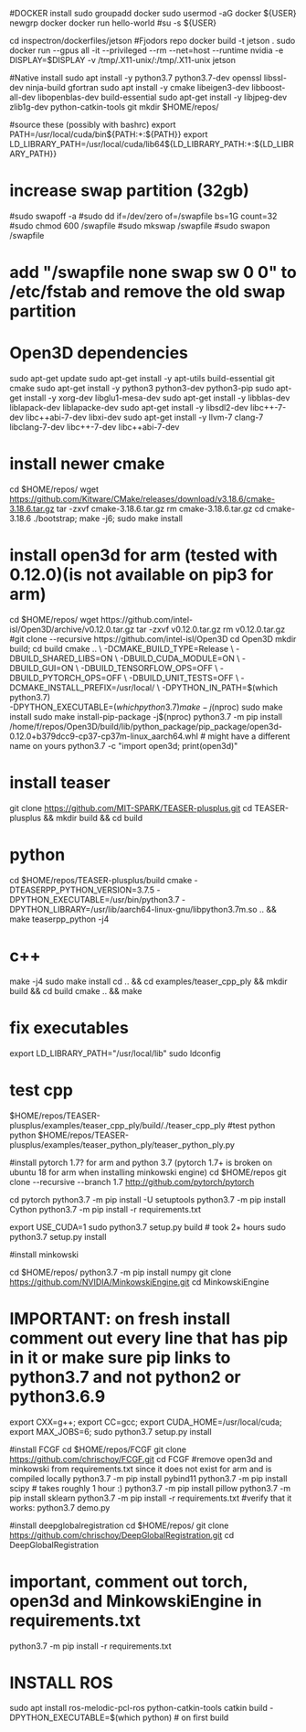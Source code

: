 #DOCKER install 
sudo groupadd docker
sudo usermod -aG docker ${USER}
newgrp docker 
docker run hello-world
#su -s ${USER}


cd inspectron/dockerfiles/jetson #Fjodors repo
docker build -t jetson .
sudo docker run  --gpus all -it --privileged --rm --net=host --runtime nvidia -e DISPLAY=$DISPLAY -v /tmp/.X11-unix/:/tmp/.X11-unix jetson 

#Native install
sudo apt install -y python3.7 python3.7-dev openssl libssl-dev  ninja-build gfortran
sudo apt install -y cmake libeigen3-dev libboost-all-dev libopenblas-dev build-essential
sudo apt-get install -y libjpeg-dev zlib1g-dev python-catkin-tools git
mkdir $HOME/repos/

#source these (possibly with bashrc)
export PATH=/usr/local/cuda/bin${PATH:+:${PATH}}
export LD_LIBRARY_PATH=/usr/local/cuda/lib64${LD_LIBRARY_PATH:+:${LD_LIBRARY_PATH}}

# increase swap partition (32gb)
#sudo swapoff -a
#sudo dd if=/dev/zero of=/swapfile bs=1G count=32
#sudo chmod 600 /swapfile
#sudo mkswap /swapfile
#sudo swapon /swapfile
# add "/swapfile none swap sw 0 0" to /etc/fstab and remove the old swap partition


# Open3D dependencies
sudo apt-get update 
sudo apt-get install -y apt-utils build-essential git cmake
sudo apt-get install -y python3 python3-dev python3-pip
sudo apt-get install -y xorg-dev libglu1-mesa-dev
sudo apt-get install -y libblas-dev liblapack-dev liblapacke-dev
sudo apt-get install -y libsdl2-dev libc++-7-dev libc++abi-7-dev libxi-dev
sudo apt-get install -y llvm-7 clang-7 libclang-7-dev libc++-7-dev libc++abi-7-dev


# install newer cmake

cd $HOME/repos/
wget https://github.com/Kitware/CMake/releases/download/v3.18.6/cmake-3.18.6.tar.gz
tar -zxvf cmake-3.18.6.tar.gz
rm cmake-3.18.6.tar.gz
cd cmake-3.18.6
./bootstrap; make -j6; sudo make install

# install open3d for arm (tested with 0.12.0)(is not available on pip3 for arm)
cd $HOME/repos/
wget https://github.com/intel-isl/Open3D/archive/v0.12.0.tar.gz
tar -zxvf v0.12.0.tar.gz
rm v0.12.0.tar.gz
#git clone --recursive https://github.com/intel-isl/Open3D
cd Open3D
mkdir build; cd build
cmake .. \
    -DCMAKE_BUILD_TYPE=Release \
    -DBUILD_SHARED_LIBS=ON \
    -DBUILD_CUDA_MODULE=ON \
    -DBUILD_GUI=ON \
    -DBUILD_TENSORFLOW_OPS=OFF \
    -DBUILD_PYTORCH_OPS=OFF \
    -DBUILD_UNIT_TESTS=OFF \
    -DCMAKE_INSTALL_PREFIX=/usr/local/ \
    -DPYTHON_IN_PATH=$(which python3.7) \
    -DPYTHON_EXECUTABLE=$(which python3.7) 
make -j$(nproc)
sudo make install
sudo make install-pip-package -j$(nproc)
python3.7 -m pip install /home/f/repos/Open3D/build/lib/python_package/pip_package/open3d-0.12.0+b379dcc9-cp37-cp37m-linux_aarch64.whl # might have a different name on yours
python3.7 -c "import open3d; print(open3d)"

# install teaser
git clone https://github.com/MIT-SPARK/TEASER-plusplus.git
cd TEASER-plusplus && mkdir build && cd build

# python
cd $HOME/repos/TEASER-plusplus/build
cmake  -DTEASERPP_PYTHON_VERSION=3.7.5  -DPYTHON_EXECUTABLE=/usr/bin/python3.7 -DPYTHON_LIBRARY=/usr/lib/aarch64-linux-gnu/libpython3.7m.so .. && make teaserpp_python -j4

# c++
make -j4
sudo make install
cd .. && cd examples/teaser_cpp_ply && mkdir build && cd build
cmake .. && make

# fix executables
export LD_LIBRARY_PATH="/usr/local/lib"
sudo ldconfig


# test cpp
$HOME/repos/TEASER-plusplus/examples/teaser_cpp_ply/build/./teaser_cpp_ply
#test python
python $HOME/repos/TEASER-plusplus/examples/teaser_python_ply/teaser_python_ply.py

#install pytorch 1.7? for arm and python 3.7 (pytorch 1.7+ is broken on ubuntu 18 for arm when installing minkowski engine)
cd $HOME/repos
git clone --recursive --branch 1.7 http://github.com/pytorch/pytorch

cd pytorch
python3.7 -m pip install -U setuptools
python3.7 -m pip install Cython
python3.7 -m pip install -r requirements.txt

export USE_CUDA=1
sudo python3.7 setup.py build # took 2+ hours
sudo python3.7 setup.py install

#install minkowski
 
cd $HOME/repos/
python3.7 -m pip install numpy
git clone https://github.com/NVIDIA/MinkowskiEngine.git
cd MinkowskiEngine
# IMPORTANT: on fresh install comment out every line that has pip in it or make sure pip links to python3.7 and not python2 or python3.6.9
export CXX=g++; 
export CC=gcc;
export CUDA_HOME=/usr/local/cuda; 
export MAX_JOBS=6;
sudo python3.7 setup.py install


#install FCGF
cd $HOME/repos/FCGF
git clone https://github.com/chrischoy/FCGF.git
cd FCGF
#remove open3d and minkowski from requirements.txt since it does not exist for arm and is compiled locally
python3.7 -m pip install pybind11
python3.7 -m pip install scipy # takes roughly 1 hour :)
python3.7 -m pip install pillow
python3.7 -m pip install sklearn
python3.7 -m pip install -r requirements.txt
#verify that it works:
python3.7 demo.py


#install deepglobalregistration
cd $HOME/repos/
git clone https://github.com/chrischoy/DeepGlobalRegistration.git
cd DeepGlobalRegistration
# important, comment out torch, open3d and MinkowskiEngine in requirements.txt
python3.7 -m pip install -r requirements.txt

# INSTALL ROS
sudo apt install ros-melodic-pcl-ros python-catkin-tools
catkin build -DPYTHON_EXECUTABLE=$(which python) # on first build

